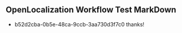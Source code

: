 ## OpenLocalization Workflow Test MarkDown
* b52d2cba-0b5e-48ca-9ccb-3aa730d3f7c0 thanks!

<!--HONumber=Jul16_HO4-->



